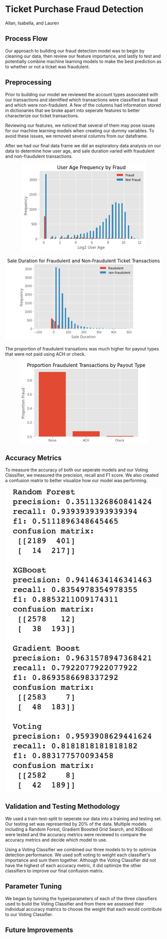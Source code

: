 # Ticket Purchase Fraud Detection

Allan, Isabella, and Lauren

## Process Flow
Our approach to building our fraud detection model was to begin by cleaning our data, then review our feature importance, and lastly to test and potentially combine machine learning models to make the best prediction as to whether or not a ticket was fraudulent. 

## Preprocessing
Prior to building our model we reviewed the account types associated with our transactions and idenitfied which transactions were classified as fraud and which were non-fradulent. A few of the columns had information stored in dictionaries that we broke apart into seperate features to better characterize our ticket transactions. 

Reviewing our features, we noticed that several of them may pose issues for our machine learning models when creating our dummy variables. To avoid these issues, we removed several columns from our dataframe. 

After we had our final data frame we did an exploratory data analysis on our data to determine how user age, and sale duration varied with fraudulent and non-fraudulent transactions.


<p align="center">
    <img src="images/User_age_freq.png" />
</p>

<p align="center">
    <img src="images/sale_duration.png" />
</p>

The proportion of fraudulent transations was much higher for payout types that were not paid using ACH or check. 

<p align="center">
    <img src="images/prop_fraud_bypayout.png" />
</p>

## Accuracy Metrics
To measure the accuracy of both our seperate models and our Voting Classifier, we measured the precision, recall and F1 score. We also created a confusion matrix to better visualize how our model was performing. 

<p align="center">
    <img src="images/accuracy_matrics.png" />
</p>

## Validation and Testing Methodology
We used a train-test-split to seperate our data into a training and testing set. Our testing set was represented by 20% of the data. Multiple models including a Random Forest, Gradient Boosted Grid Search, and XGBoost were tested and the accuracy metrics were reviewed to compare the accuracy metrics and decide which model to use.

Using a Voting Classifier we combined our three models to try to optimize detection performance. We used soft voting to weight each classifier's importance and sum them together. Although the Voting Classifier did not have the highest of each accuracy metric, it did optimize the other classifiers to improve our final confusion matrix. 

## Parameter Tuning
We began by tunning the hyperparameters of each of the three classifiers used to build the Voting Classifier and from there we assessed their individual accuracy matrics to choose the weight that each would contribute to our Voting Classifier. 

## Future Improvements